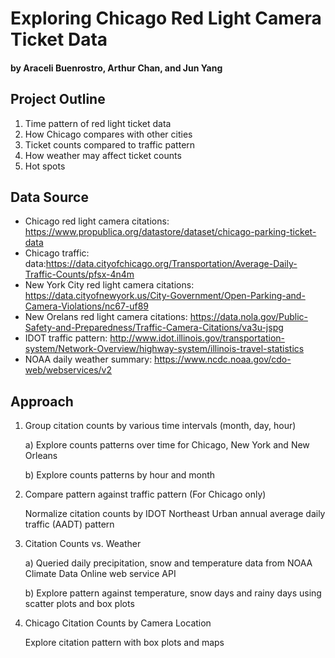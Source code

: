 # Exploring Chicago Red Light Camera Ticket Data
#### by Araceli Buenrostro, Arthur Chan, and Jun Yang

## Project Outline
1. Time pattern of red light ticket data
2. How Chicago compares with other cities
3. Ticket counts compared to traffic pattern
4. How weather may affect ticket counts
5. Hot spots 

## Data Source
- Chicago red light camera citations:  https://www.propublica.org/datastore/dataset/chicago-parking-ticket-data
- Chicago traffic:  data:https://data.cityofchicago.org/Transportation/Average-Daily-Traffic-Counts/pfsx-4n4m
- New York City red light camera citations:  https://data.cityofnewyork.us/City-Government/Open-Parking-and-Camera-Violations/nc67-uf89
- New Orelans red light camera citations:  https://data.nola.gov/Public-Safety-and-Preparedness/Traffic-Camera-Citations/va3u-jspg
- IDOT traffic pattern:  http://www.idot.illinois.gov/transportation-system/Network-Overview/highway-system/illinois-travel-statistics
- NOAA daily weather summary:  https://www.ncdc.noaa.gov/cdo-web/webservices/v2

## Approach
1. Group citation counts by various time intervals (month, day, hour)

   a) Explore counts patterns over time for Chicago, New York and New Orleans
   
   b) Explore counts patterns by hour and month
2. Compare pattern against traffic pattern (For Chicago only)

   Normalize citation counts by IDOT Northeast Urban annual average daily traffic (AADT) pattern
   
3. Citation Counts vs. Weather

   a) Queried daily precipitation, snow and temperature data from NOAA Climate Data Online web service API
   
   b) Explore pattern against temperature, snow days and rainy days using scatter plots and box plots
4. Chicago Citation Counts by Camera Location

   Explore citation pattern with box plots and maps


